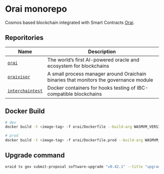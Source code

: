 # Orai monorepo

Cosmos based blockchain integrated with Smart Contracts [Orai](https://orai.io).

## Reporitories

| Name                               | Description                                                                           |
| ---------------------------------- | ------------------------------------------------------------------------------------- |
| [`orai`](orai)                     | The world’s first AI-powered oracle and ecosystem for blockchains                     |
| [`oraivisor`](oraivisor)           | A small process manager around Oraichain binaries that monitors the governance module |
| [`interchaintest`](interchaintest) | Docker containers for hooks testing of IBC-compatible blockchains                     |

## Docker Build

```bash
# dev
docker build -t <image-tag> -f orai/Dockerfile --build-arg WASMVM_VERSION=v1.5.2 --build-arg VERSION=v0.42.1 .

# prod
docker build -t <image-tag> -f orai/Dockerfile.prod --build-arg WASMVM_VERSION=v1.5.2 --build-arg VERSION=v0.42.1 .
```

## Upgrade command

```bash
oraid tx gov submit-proposal software-upgrade "v0.42.1" --title "upgrade Oraichain network to v0.42.1" --description "Please visit https://github.com/oraichain/orai/releases/tag/v0.42.1 to view the CHANGELOG for this upgrade" --from wallet --upgrade-height 21627705 --upgrade-info "https://github.com/oraichain/orai/releases/download/v0.42.1/manifest.json" --deposit 10000000orai --chain-id Oraichain -y -b block --gas-prices 0.001orai --gas 20000000 --node https://rpc.orai.io:443
```